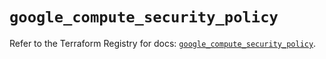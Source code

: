 # `google_compute_security_policy`

Refer to the Terraform Registry for docs: [`google_compute_security_policy`](https://registry.terraform.io/providers/hashicorp/google/6.37.0/docs/resources/compute_security_policy).

